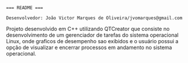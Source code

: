     === README ===
    
    Desenvolvedor: João Victor Marques de Oliveira/jvomarques@gmail.com
    
Projeto desenvolvido em C++ utilizando QTCreator que consiste no desenvolvimento de um gerenciador de tarefas do sistema operacional Linux, onde graficos de desempenho sao exibidos e o usuário possui a opção de visualizar e encerrar processos em andamento no sistema operacional.
    

